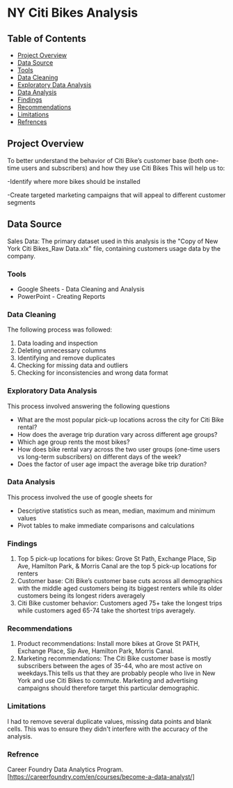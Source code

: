 # NY Citi Bikes Analysis 

## Table of Contents
- [Project Overview](#project-overview)
- [Data Source](#data-source)
- [Tools](#tools)
- [Data Cleaning](#data-cleaning) 
- [Exploratory Data Analysis](#exploratory-data-analysis)
- [Data Analysis](#data-analysis)
- [Findings](#findings)
- [Recommendations](#recommendations)
- [Limitations](#limitations)
- [Refrences](#refrence)

## Project Overview

To better understand the behavior of Citi Bike’s customer base (both one-time users and subscribers) and how they use Citi Bikes
This will help us to:

-Identify where more bikes should be installed

-Create targeted marketing campaigns that will appeal to different customer segments

## Data Source

Sales Data: The primary dataset used in this analysis is the "Copy of New York Citi Bikes_Raw Data.xlx" file, containing customers usage data by the company.

### Tools 

- Google Sheets - Data Cleaning and Analysis
- PowerPoint - Creating Reports

### Data Cleaning
The following process was followed:
1. Data loading and inspection
2. Deleting unnecessary columns
3. Identifying and remove duplicates
4. Checking for missing data and outliers
5. Checking for inconsistencies and wrong data format

### Exploratory Data Analysis
This process involved answering the following questions
- What are the most popular pick-up locations across the city for Citi Bike rental?
- How does the average trip duration vary across different age groups?
- Which age group rents the most bikes?
- How does bike rental vary across the two user groups (one-time users vs long-term subscribers) on different days of the week? 
- Does the factor of user age impact the average bike trip duration?

### Data Analysis
This process involved the use of google sheets for
- Descriptive statistics such as mean, median, maximum and minimum values
- Pivot tables to make immediate comparisons and calculations

### Findings
1. Top 5 pick-up locations for bikes: 
Grove St Path, Exchange Place, Sip Ave, Hamilton Park, & Morris Canal are the top 5 pick-up locations for renters
2. Customer base: 
Citi Bike’s customer base cuts across all demographics with the middle aged customers being its biggest renters while its older customers being its longest riders averagely
3. Citi Bike customer behavior:
Customers aged 75+ take the longest trips while customers aged 65-74 take the shortest trips averagely.

### Recommendations
1. Product recommendations:
Install more bikes at Grove St PATH, Exchange Place, Sip Ave, Hamilton Park, Morris Canal.
2. Marketing recommendations:
The Citi Bike customer base is mostly subscribers between the ages of 35-44, who are most active on weekdays.This tells us that they are probably people who live in New York and use Citi Bikes to commute. Marketing and advertising campaigns should therefore target this particular demographic.

### Limitations
I had to remove several duplicate values, missing data points and blank cells. This was to ensure they didn't interfere with the accuracy of the analysis.

### Refrence
Career Foundry Data Analytics Program.
[https://careerfoundry.com/en/courses/become-a-data-analyst/]





 





















